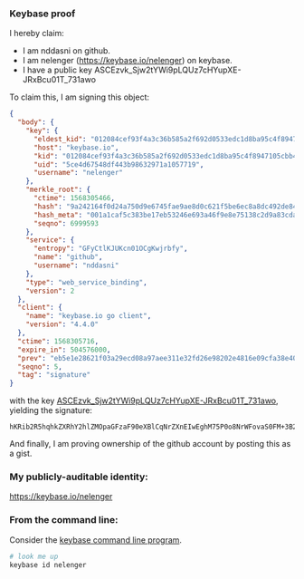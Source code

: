 ### Keybase proof

I hereby claim:

  * I am nddasni on github.
  * I am nelenger (https://keybase.io/nelenger) on keybase.
  * I have a public key ASCEzvk_Sjw2tYWi9pLQUz7cHYupXE-JRxBcu01T_731awo

To claim this, I am signing this object:

```json
{
  "body": {
    "key": {
      "eldest_kid": "012084cef93f4a3c36b585a2f692d0533edc1d8ba95c4f8947105cbb4d53ffbdf56b0a",
      "host": "keybase.io",
      "kid": "012084cef93f4a3c36b585a2f692d0533edc1d8ba95c4f8947105cbb4d53ffbdf56b0a",
      "uid": "5ce4d67548df443b98632971a1057719",
      "username": "nelenger"
    },
    "merkle_root": {
      "ctime": 1568305466,
      "hash": "9a242164f0d24a750d9e6745fae9ae8d0c621f5be6ec8a8dc492de84ffb3d74cea8d68f853bb98018ee21d9ecf68b037b5fc400b683f67088a061445a93198cd",
      "hash_meta": "001a1caf5c383be17eb53246e693a46f9e8e75138c2d9a83cda047fb0ff48811",
      "seqno": 6999593
    },
    "service": {
      "entropy": "GFyCtlKJUKcn01OCgKwjrbfy",
      "name": "github",
      "username": "nddasni"
    },
    "type": "web_service_binding",
    "version": 2
  },
  "client": {
    "name": "keybase.io go client",
    "version": "4.4.0"
  },
  "ctime": 1568305716,
  "expire_in": 504576000,
  "prev": "eb5e1e28621f03a29ecd08a97aee311e32fd26e98202e4816e09cfa38e40ce24",
  "seqno": 5,
  "tag": "signature"
}
```

with the key [ASCEzvk_Sjw2tYWi9pLQUz7cHYupXE-JRxBcu01T_731awo](https://keybase.io/nelenger), yielding the signature:

```
hKRib2R5hqhkZXRhY2hlZMOpaGFzaF90eXBlCqNrZXnEIwEghM75P0o8NrWFovaS0FM+3B2LqVxPiUcQXLtNU/+99WsKp3BheWxvYWTESpcCBcQg614eKGIfA6KezQipeu4xHjL9JumCAuSBbgnPo45AziTEICIYfGjdCkp/xXMMSsIh/KaPLZfxQDoGW39yodCVKh3oAgHCo3NpZ8RAyo6HY0seBj8/rA8RrjBFIyEdZDJT8qyM0uSdoSkKqi+6SCympl8E0ivVba8Pqyv7YDEFrqZiKs8cDJjnRinSB6hzaWdfdHlwZSCkaGFzaIKkdHlwZQildmFsdWXEIKHVDkYtCuBWbhFpaAeg/OaBy73d7ifBaeX4o44udsY7o3RhZ80CAqd2ZXJzaW9uAQ==

```

And finally, I am proving ownership of the github account by posting this as a gist.

### My publicly-auditable identity:

https://keybase.io/nelenger

### From the command line:

Consider the [keybase command line program](https://keybase.io/download).

```bash
# look me up
keybase id nelenger
```
